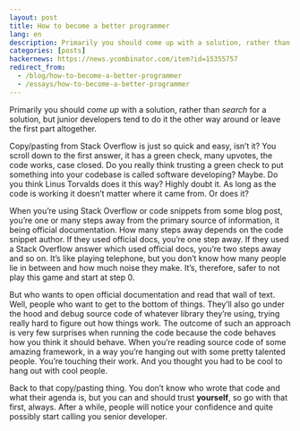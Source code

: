 ```yaml
---
layout: post
title: How to become a better programmer
lang: en
description: Primarily you should come up with a solution, rather than search for a solution, but junior developers tend to do it the other way around or leave the first part altogether.
categories: [posts]
hackernews: https://news.ycombinator.com/item?id=15355757
redirect_from:
  - /blog/how-to-become-a-better-programmer
  - /essays/how-to-become-a-better-programmer
---
```


Primarily you should _come up_ with a solution, rather than _search_ for a solution,
but junior developers tend to do it the other way around or leave the first part altogether.

Copy/pasting from Stack Overflow is just so quick and easy, isn’t it?
You scroll down to the first answer, it has a green check, many upvotes, the code works,
case closed. Do you really think trusting a green check to put something
into your codebase is called software developing? Maybe.
Do you think Linus Torvalds does it this way? Highly doubt it.
As long as the code is working it doesn’t matter where it came from. Or does it?

When you’re using Stack Overflow or code snippets from some blog post,
you’re one or many steps away from the primary source of information,
it being official documentation. How many steps away depends on the code snippet author.
If they used official docs, you’re one step away.
If they used a Stack Overflow answer which used official docs,
you’re two steps away and so on. It’s like playing telephone,
but you don’t know how many people lie in between and how much noise they make.
It’s, therefore, safer to not play this game and start at step 0.

But who wants to open official documentation and read that wall of text.
Well, people who want to get to the bottom of things.
They’ll also go under the hood and debug source code of whatever library they’re using,
trying really hard to figure out how things work. The outcome of such an approach is very
few surprises when running the code because the code behaves how you think it should behave.
When you’re reading source code of some amazing framework,
in a way you’re hanging out with some pretty talented people.
You’re touching their work. And you thought you had to be cool to hang out with cool people.

Back to that copy/pasting thing. You don’t know who wrote that
code and what their agenda is, but you can and should trust **yourself**,
so go with that first, always. After a while, people will notice your
confidence and quite possibly start calling you senior developer.
